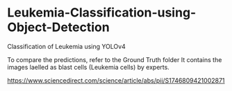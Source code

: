# Leukemia-Classification-using-Object-Detection
Classification of Leukemia using YOLOv4

To compare the predictions, refer to the Ground Truth folder
It contains the images laelled as blast cells (Leukemia cells) by experts.



https://www.sciencedirect.com/science/article/abs/pii/S1746809421002871
